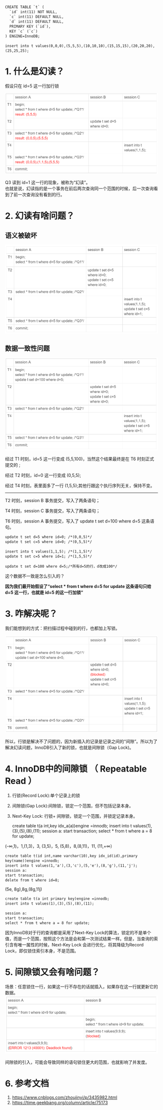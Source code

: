     CREATE TABLE `t` (
      `id` int(11) NOT NULL,
      `c` int(11) DEFAULT NULL,
      `d` int(11) DEFAULT NULL,
      PRIMARY KEY (`id`),
      KEY `c` (`c`)
    ) ENGINE=InnoDB;

    insert into t values(0,0,0),(5,5,5),(10,10,10),(15,15,15),(20,20,20),(25,25,25);
# 1. 什么是幻读？
假设只在 id=5 这一行加行锁   

![图1](./p1.png '假设只在 id=5 这一行加行锁')  

Q3 读到 id=1 这一行的现象，被称为“幻读”。  
也就是说，幻读指的是一个事务在前后两次查询同一个范围的时候，后一次查询看到了前一次查询没有看到的行。
# 2. 幻读有啥问题？
## 语义被破坏
![图2](./p2.png)
## 数据一致性问题
![图3](./p3.png)  

经过 T1 时刻，id=5 这一行变成 (5,5,100)，当然这个结果最终是在 T6 时刻正式提交的 ;  

经过 T2 时刻，id=0 这一行变成 (0,5,5);  

经过 T4 时刻，表里面多了一行 (1,5,5);其他行跟这个执行序列无关，保持不变。  

---

T2 时刻，session B 事务提交，写入了两条语句；  

T4 时刻，session C 事务提交，写入了两条语句；  

T6 时刻，session A 事务提交，写入了 update t set d=100 where d=5 这条语句。

    update t set d=5 where id=0; /*(0,0,5)*/
    update t set c=5 where id=0; /*(0,5,5)*/

    insert into t values(1,1,5); /*(1,1,5)*/
    update t set c=5 where id=1; /*(1,5,5)*/

    update t set d=100 where d=5;/*所有d=5的行，d改成100*/

这个数据不一致是怎么引入的？  

**因为我们最开始假设了“select * from t where d=5 for update 这条语句只给 d=5 这一行，也就是 id=5 的这一行加锁”**

# 3. 咋解决呢？
我们能想到的方式：把扫描过程中碰到的行，也都加上写锁。  

![图4](./p4.png)

所以，行锁是解决不了问题的，因为新插入的记录是记录之间的“间隙”。所以为了解决幻读问题，InnoDB引入了新的锁，也就是间隙锁（Gap Lock)。
# 4. InnoDB中的间隙锁 （ Repeatable Read ）
1. 行锁(Record Lock):单个记录上的锁
2. 间隙锁(Gap Lock):间隙锁，锁定一个范围，但不包括记录本身。
3. Next-Key Lock: 行锁+ 间隙锁，锁定一个范围，并锁定记录本身。


    create table t(a int,key idx_a(a))engine =innodb;
    insert into t values(1),(3),(5),(8),(11);
    session a:
    start transaction;
    select * from t where a = 8 for update;


(-∞,1)，1,(1,3)，3, (3,5)，5, (5,8)，8,(8,11)，11, (11,+∞）

    create table t(id int,name varchar(10),key idx_id(id),primary key(name))engine =innodb;
    insert into t values(1,'a'),(3,'c'),(5,'e'),(8,'g'),(11,'j');  
    session a:
    start transaction;
    delete from t where id=8;

(5e, 8g),8g,(8g,11j)

    create table t(a int primary key)engine =innodb;
    insert into t values(1),(3),(5),(8),(11);

    session a:
    start transaction;
    select * from t where a = 8 for update;

因为InnoDB对于行的查询都是采用了Next-Key Lock的算法，锁定的不是单个值，而是一个范围，按照这个方法是会和第一次测试结果一样。但是，当查询的索引含有唯一属性的时候，Next-Key Lock 会进行优化，将其降级为Record Lock，即仅锁住索引本身，不是范围。  

# 5. 间隙锁又会有啥问题？
场景：任意锁住一行，如果这一行不存在的话就插入，如果存在这一行就更新它的数据。
![图5](./p5.png)

间隙锁的引入，可能会导致同样的语句锁住更大的范围，也就影响了并发度。


# 6. 参考文档
1. https://www.cnblogs.com/zhoujinyi/p/3435982.html
2. https://time.geekbang.org/column/article/75173
